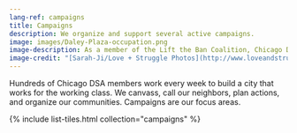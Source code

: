 ```yaml
---
lang-ref: campaigns
title: Campaigns
description: We organize and support several active campaigns.
image: images/Daley-Plaza-occupation.png
image-description: As a member of the Lift the Ban Coalition, Chicago DSA helped organize a 5-day occupation of Daley Plaza in August 2020.
image-credit: "[Sarah-Ji/Love + Struggle Photos](http://www.loveandstrugglephotos.com/)"
---
```


Hundreds of Chicago DSA members work every week to build a city that works for the working class. We canvass, call our neighbors, plan actions, and organize our communities. Campaigns are our focus areas.

{% include list-tiles.html collection="campaigns" %}
